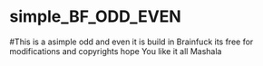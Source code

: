 # simple_BF_ODD_EVEN
#This is a asimple odd and even it is build in Brainfuck its free for modifications and copyrights hope You like it all  Mashala

